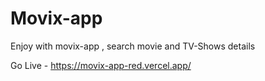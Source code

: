 # Movix-app
Enjoy with movix-app , search movie and TV-Shows details

Go Live - https://movix-app-red.vercel.app/
